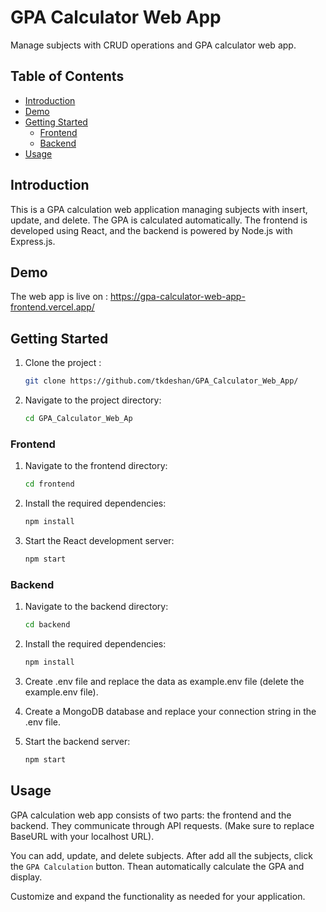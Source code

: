 # GPA Calculator Web App

Manage subjects with CRUD operations and GPA calculator web app.

## Table of Contents

- [Introduction](#introduction)
- [Demo](#demo)
- [Getting Started](#getting-started)
  - [Frontend](#frontend)
  - [Backend](#backend)
- [Usage](#usage)

## Introduction

This is a GPA calculation web application managing subjects with insert, update, and delete. The GPA is calculated automatically. The frontend is developed using React, and the backend is powered by Node.js with Express.js.

## Demo

The web app is live on : https://gpa-calculator-web-app-frontend.vercel.app/

## Getting Started

1. Clone the project :
   
    ```bash
   git clone https://github.com/tkdeshan/GPA_Calculator_Web_App/
    
3. Navigate to the project directory:

    ```bash
   cd GPA_Calculator_Web_Ap

### Frontend

1. Navigate to the frontend directory:

   ```bash
   cd frontend

2. Install the required dependencies:

   ```bash
   npm install

3. Start the React development server:

    ```bash
   npm start

### Backend

1. Navigate to the backend directory:

   ```bash
   cd backend

2. Install the required dependencies:

   ```bash
   npm install
   
3. Create .env file and replace the data as example.env file (delete the example.env file).

4. Create a MongoDB database and replace your connection string in the .env file.
 
3. Start the backend server:

    ```bash
   npm start

## Usage

GPA calculation web app consists of two parts: the frontend and the backend. They communicate through API requests. (Make sure to replace BaseURL with your localhost URL).

You can add, update, and delete subjects. After add all the subjects, click the `GPA Calculation` button. Thean automatically calculate the GPA and display. 

Customize and expand the functionality as needed for your application.
